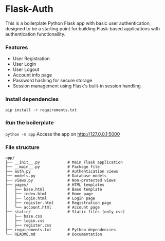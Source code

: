 # Flask-Auth
This is a boilerplate Python Flask app with basic user authentication, designed to be a starting point for building Flask-based applications with authentication functionaility.

### Features
-   User Registration
-   User Login
-   User Logout
-   Account info page
-   Password hashing for secure storage
-   Session management using Flask's built-in session handling

### Install dependencies
```pip install -r requirements.txt```

### Run the boilerplate
```python -m app```
Access the app on http://127.0.0.1:5000

### File structure
```plaintext
app/
├── __init__.py            # Main Flask application
├── __main__.py            # Package file
├── auth.py                # Authentication views
├── models.py              # Database models
├── views.py               # Non-protected views
├── pages/                 # HTML templates
│   ├── base.html          # Base template
│   ├── index.html         # Home page
│   ├── login.html         # Login page
│   ├── register.html      # Registration page
│   └── account.html       # Account page
├── static/                # Static files (only css)
│   ├── base.css
│   ├── login.css
│   ├── register.css
├── requirements.txt       # Python dependencies
└── README.md              # Documentation
```
